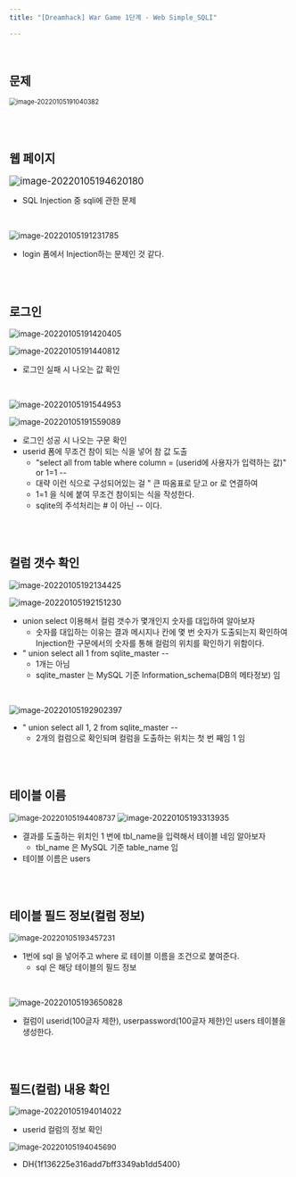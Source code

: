```yaml
---
title: "[Dreamhack] War Game 1단계 - Web Simple_SQLI"

---
```


<br>

## 문제

<img src="https://raw.githubusercontent.com/EONION-TH3DB/image_repo/main/img/image-20220105191040382.png" alt="image-20220105191040382" style="zoom:80%;" />

<br><br>

## 웹 페이지

<img src="image-20220105194620180.png" alt="image-20220105194620180" style="zoom:120%;" />

- SQL Injection 중 sqli에 관한 문제

<br>

![image-20220105191231785](https://raw.githubusercontent.com/EONION-TH3DB/image_repo/main/img/image-20220105191231785.png)

- login 폼에서 Injection하는 문제인 것 같다.

<br><br>

## 로그인

![image-20220105191420405](https://raw.githubusercontent.com/EONION-TH3DB/image_repo/main/img/image-20220105191420405.png)

![image-20220105191440812](https://raw.githubusercontent.com/EONION-TH3DB/image_repo/main/img/image-20220105191440812.png)

- 로그인 실패 시 나오는 값 확인

<br>

![image-20220105191544953](https://raw.githubusercontent.com/EONION-TH3DB/image_repo/main/img/image-20220105191544953.png)

![image-20220105191559089](https://raw.githubusercontent.com/EONION-TH3DB/image_repo/main/img/image-20220105191559089.png)

- 로그인 성공 시 나오는 구문 확인
- userid 폼에 무조건 참이 되는 식을 넣어 참 값 도출
  - "select all from table where column = (userid에 사용자가 입력하는 값)" or 1=1 --
  - 대략 이런 식으로 구성되어있는 걸 " 큰 따옴표로 닫고 or 로 연결하여
  - 1=1 을 식에 붙여 무조건 참이되는 식을 작성한다.
  - sqlite의 주석처리는 # 이 아닌 -- 이다.

<br><br>

## 컬럼 갯수 확인

![image-20220105192134425](https://raw.githubusercontent.com/EONION-TH3DB/image_repo/main/img/image-20220105192134425.png)

<img src="https://raw.githubusercontent.com/EONION-TH3DB/image_repo/main/img/image-20220105192151230.png" alt="image-20220105192151230" style="zoom:102%;" />

- union select 이용해서 컬럼 갯수가 몇개인지 숫자를 대입하여 알아보자
  - 숫자를 대입하는 이유는 결과 메시지나 칸에 몇 번 숫자가 도출되는지 확인하여 Injection한 구문에서의 숫자를 통해 컬럼의 위치를 확인하기 위함이다.
- " union select all 1 from sqlite_master --
  - 1개는 아님
  - sqlite_master 는 MySQL 기준 Information_schema(DB의 메타정보) 임

<br>

![image-20220105192902397](https://raw.githubusercontent.com/EONION-TH3DB/image_repo/main/img/image-20220105192902397.png)

- " union select all 1, 2 from sqlite_master --
  - 2개의 컬럼으로 확인되며 컬럼을 도출하는 위치는 첫 번 째임 1 임

<br><br>

## 테이블 이름

<img src="https://raw.githubusercontent.com/EONION-TH3DB/image_repo/main/img/image-20220105194408737.png" alt="image-20220105194408737" style="zoom:94%;" />

<img src="https://raw.githubusercontent.com/EONION-TH3DB/image_repo/main/img/image-20220105193313935.png" alt="image-20220105193313935"  />

- 결과를 도출하는 위치인 1 번에 tbl_name을 입력해서 테이블 네임 알아보자
  - tbl_name 은 MySQL 기준 table_name 임
- 테이블 이름은 users

<br><br>

## 테이블 필드 정보(컬럼 정보)

<img src="https://raw.githubusercontent.com/EONION-TH3DB/image_repo/main/img/image-20220105193457231.png" alt="image-20220105193457231" style="zoom:95%;" />

- 1번에 sql 을 넣어주고 where 로 테이블 이름을 조건으로 붙여준다.
  - sql 은 해당 테이블의 필드 정보

<br>

![image-20220105193650828](https://raw.githubusercontent.com/EONION-TH3DB/image_repo/main/img/image-20220105193650828.png)

- 컬럼이 userid(100글자 제한), userpassword(100글자 제한)인 users 테이블을 생성한다.

<br><br>

## 필드(컬럼) 내용 확인

![image-20220105194014022](https://raw.githubusercontent.com/EONION-TH3DB/image_repo/main/img/image-20220105194014022.png)

- userid 컬럼의 정보 확인

<img src="https://raw.githubusercontent.com/EONION-TH3DB/image_repo/main/img/image-20220105194045690.png" alt="image-20220105194045690" style="zoom:94%;" />

- DH{1f136225e316add7bff3349ab1dd5400}